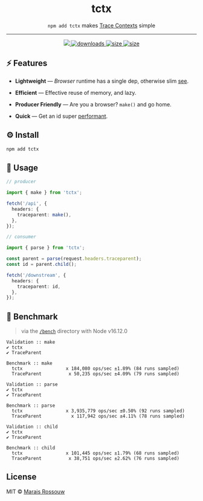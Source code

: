 <div align="center">
    <h1>tctx</h1>
	<p><code>npm add tctx</code> makes <a href="https://www.w3.org/TR/trace-context/">Trace Contexts</a> simple</p>
	<hr />
	<div>
		<a href="https://github.com/maraisr/tctx/actions/workflows/ci.yml">
			<img src="https://github.com/maraisr/tctx/actions/workflows/ci.yml/badge.svg"/>
		</a>
		<a href="https://npm-stat.com/charts.html?package=tctx">
			<img src="https://badgen.net/npm/dm/tctx?labelColor=black&color=black" alt="downloads"/>
		</a>
		<a href="https://packagephobia.com/result?p=tctx">
			<img src="https://badgen.net/packagephobia/install/tctx?labelColor=black&color=black" alt="size"/>
		</a>
		<a href="https://bundlephobia.com/result?p=tctx">
			<img src="https://badgen.net/bundlephobia/minzip/tctx?labelColor=black&color=black" alt="size"/>
		</a>
	</div>
</div>

## ⚡ Features

- **Lightweight** — _Browser_ runtime has a single dep, otherwise slim [see](https://npm.anvaka.com/#/view/2d/tctx).

- **Efficient** — Effective reuse of memory, and lazy.

- **Producer Friendly** — Are you a browser? `make()` and go home.

- **Quick** — Get an id super [performant](#-benchmark).

## ⚙️ Install

```sh
npm add tctx
```

## 🚀 Usage

```ts
// producer

import { make } from 'tctx';

fetch('/api', {
  headers: {
    traceparent: make(),
  },
});

// consumer

import { parse } from 'tctx';

const parent = parse(request.headers.traceparent);
const id = parent.child();

fetch('/downstream', {
  headers: {
    traceparent: id,
  },
});
```

## 💨 Benchmark

> via the [`/bench`](/bench) directory with Node v16.12.0

```
Validation :: make
✔ tctx
✔ TraceParent

Benchmark :: make
  tctx                x 184,080 ops/sec ±1.89% (84 runs sampled)
  TraceParent          x 50,235 ops/sec ±4.09% (79 runs sampled)

Validation :: parse
✔ tctx
✔ TraceParent

Benchmark :: parse
  tctx                x 3,935,779 ops/sec ±0.50% (92 runs sampled)
  TraceParent           x 117,942 ops/sec ±4.11% (78 runs sampled)

Validation :: child
✔ tctx
✔ TraceParent

Benchmark :: child
  tctx                x 101,445 ops/sec ±1.79% (68 runs sampled)
  TraceParent          x 38,751 ops/sec ±2.62% (76 runs sampled)
```

## License

MIT © [Marais Rossouw](https://marais.io)
